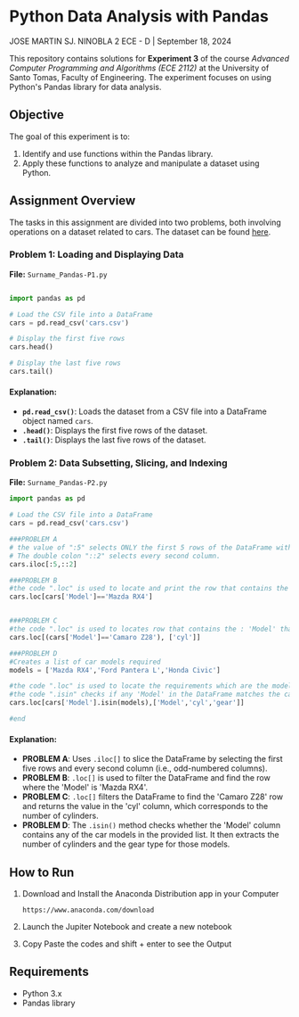 
# Python Data Analysis with Pandas
JOSE MARTIN SJ. NINOBLA
2 ECE - D | September 18, 2024

This repository contains solutions for **Experiment 3** of the course *Advanced Computer Programming and Algorithms (ECE 2112)* at the University of Santo Tomas, Faculty of Engineering. The experiment focuses on using Python's Pandas library for data analysis.

## Objective

The goal of this experiment is to:

1. Identify and use functions within the Pandas library.
2. Apply these functions to analyze and manipulate a dataset using Python.

## Assignment Overview

The tasks in this assignment are divided into two problems, both involving operations on a dataset related to cars. The dataset can be found [here](http://bit.ly/Cars_file).

### Problem 1: Loading and Displaying Data

**File:** `Surname_Pandas-P1.py`

```python

import pandas as pd

# Load the CSV file into a DataFrame
cars = pd.read_csv('cars.csv')

# Display the first five rows
cars.head()

# Display the last five rows
cars.tail()
```

#### Explanation:
- **`pd.read_csv()`**: Loads the dataset from a CSV file into a DataFrame object named `cars`.
- **`.head()`**: Displays the first five rows of the dataset.
- **`.tail()`**: Displays the last five rows of the dataset.

### Problem 2: Data Subsetting, Slicing, and Indexing

**File:** `Surname_Pandas-P2.py`

```python
import pandas as pd

# Load the CSV file into a DataFrame
cars = pd.read_csv('cars.csv')

###PROBLEM A
# the value of ":5" selects ONLY the first 5 rows of the DataFrame without including the 5th variable/value
# The double colon "::2" selects every second column.
cars.iloc[:5,::2]

###PROBLEM B
#the code ".loc" is used to locate and print the row that contains the : 'Model' that is of 'Mazda RX4'
cars.loc[cars['Model']=='Mazda RX4'] 


###PROBLEM C
#the code ".loc" is used to locates row that contains the : 'Model' that is of 'Camaro Z28' but only then prints the number of cylinders it has
cars.loc[(cars['Model']=='Camaro Z28'), ['cyl']]

###PROBLEM D
#Creates a list of car models required
models = ['Mazda RX4','Ford Pantera L','Honda Civic']

#the code ".loc" is used to locate the requirements which are the model of a car and outputs the required information with it(cylinders, gears)
#the code ".isin" checks if any 'Model' in the DataFrame matches the car models in the list.
cars.loc[cars['Model'].isin(models),['Model','cyl','gear']]

#end
```

#### Explanation:
- **PROBLEM A**: Uses `.iloc[]` to slice the DataFrame by selecting the first five rows and every second column (i.e., odd-numbered columns).
- **PROBLEM B**: `.loc[]` is used to filter the DataFrame and find the row where the 'Model' is 'Mazda RX4'.
- **PROBLEM C**: `.loc[]` filters the DataFrame to find the 'Camaro Z28' row and returns the value in the 'cyl' column, which corresponds to the number of cylinders.
- **PROBLEM D**: The `.isin()` method checks whether the 'Model' column contains any of the car models in the provided list. It then extracts the number of cylinders and the gear type for those models.

## How to Run

1. Download and Install the Anaconda Distribution app in your Computer
   ```
   https://www.anaconda.com/download
   ```

2. Launch the Jupiter Notebook and create a new notebook
   

3. Copy Paste the codes and shift + enter to see the Output

## Requirements

- Python 3.x
- Pandas library



